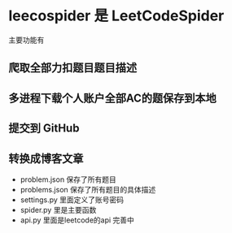 # leecospider 是 LeetCodeSpider 

主要功能有

## 爬取全部力扣题目题目描述
## 多进程下载个人账户全部AC的题保存到本地
## 提交到 GitHub
## 转换成博客文章


- problem.json 保存了所有题目
- problems.json 保存了所有题目的具体描述
- settings.py 里面定义了账号密码
- spider.py 里是主要函数
- api.py 里面是leetcode的api 完善中